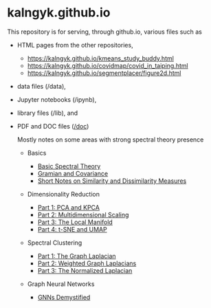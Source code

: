# kalngyk.github.io

This repository is for serving, through github.io, various files such as

- HTML pages from the other repositories, 
  - https://kalngyk.github.io/kmeans_study_buddy.html
  - https://kalngyk.github.io/covidmap/covid_in_taiping.html
  - https://kalngyk.github.io/segmentplacer/figure2d.html

- data files (/data),

- Jupyter notebooks (/ipynb), 

- library files (/lib), and

- PDF and DOC files ([/doc](https://github.com/kalngyk/kalngyk.github.io/tree/main/doc/))

  Mostly notes on some areas with strong spectral theory presence

  - Basics
    - [Basic Spectral Theory](https://kalngyk.github.io/doc/Basic%20Spectral%20Theory.pdf)
    - [Gramian and Covariance](https://kalngyk.github.io/doc/AAT%20and%20ATA.pdf)
    - [Short Notes on Similarity and Dissimilarity Measures](https://kalngyk.github.io/doc/Similarity%20and%20Dissimilarity.pdf)

  - Dimensionality Reduction
    - [Part 1: PCA and KPCA](https://kalngyk.github.io/doc/Dimensionality%20Reduction%20Pt1.pdf) 
    - [Part 2: Multidimensional Scaling](https://kalngyk.github.io/doc/Dimensionality%20Reduction%20Pt2.pdf) 
    - [Part 3: The Local Manifold](https://kalngyk.github.io/doc/Dimensionality%20Reduction%20Pt3.pdf) 
    - [Part 4: t-SNE and UMAP](https://kalngyk.github.io/doc/Dimensionality%20Reduction%20Pt4.pdf) 
  - Spectral Clustering
    - [Part 1: The Graph Laplacian](https://kalngyk.github.io/doc/Spectral%20Clustering%20Pt1.pdf)
    - [Part 2: Weighted Graph Laplacians](https://kalngyk.github.io/doc/Spectral%20Clustering%20Pt2.pdf)
    - [Part 3: The Normalized Laplacian](https://kalngyk.github.io/doc/Spectral%20Clustering%20Pt3.pdf)
  - Graph Neural Networks
    - [GNNs Demystified](https://kalngyk.github.io/doc/GNN.pdf)

